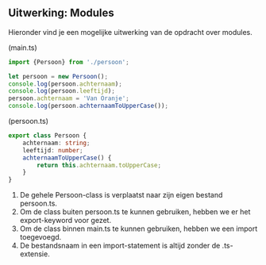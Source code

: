 ## Uitwerking: Modules

Hieronder vind je een mogelijke uitwerking van de opdracht over modules.

(main.ts)
```TypeScript
import {Persoon} from './persoon';

let persoon = new Persoon();
console.log(persoon.achternaam);
console.log(persoon.leeftijd);
persoon.achternaam = 'Van Oranje';
console.log(persoon.achternaamToUpperCase());
```

(persoon.ts)
```TypeScript
export class Persoon {
    achternaam: string;
    leeftijd: number;
    achternaamToUpperCase() {
        return this.achternaam.toUpperCase;
    }
}
```

1. De gehele Persoon-class is verplaatst naar zijn eigen bestand persoon.ts.
2. Om de class buiten persoon.ts te kunnen gebruiken, hebben we er het export-keyword voor gezet.
3. Om de class binnen main.ts te kunnen gebruiken, hebben we een import toegevoegd.
4. De bestandsnaam in een import-statement is altijd zonder de .ts-extensie.
